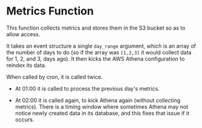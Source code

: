 # Metrics Function

This function collects metrics and stores them in the S3 bucket so as to allow access.

It takes an event structure a single `day_range` argument, which is an array of the number of days to do (so if the array was `[1,2,3]` it would collect data for 1, 2, and 3, days ago). It then kicks the AWS Athena configuration to reindex its data.

When called by cron, it is called twice.

- At 01:00 it is called to process the previous day's metrics.

- At 02:00 it is called again, to kick Athena again (without collecting metrics). There is a timing window where sometimes Athena may not notice newly created data in its database, and this fixes that issue if it occurs.
